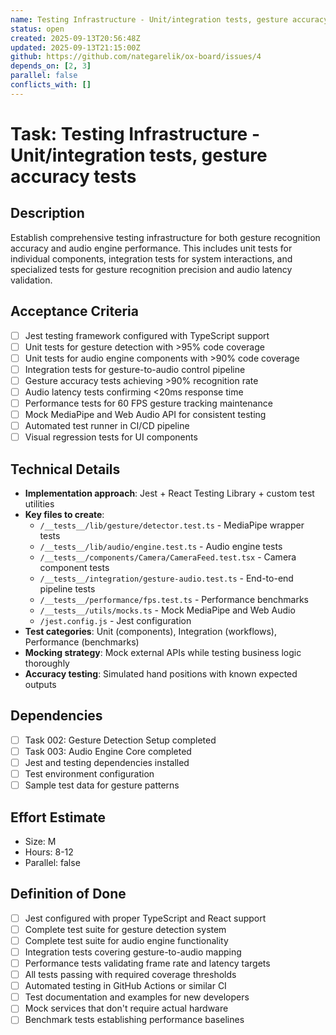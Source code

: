 ```yaml
---
name: Testing Infrastructure - Unit/integration tests, gesture accuracy tests
status: open
created: 2025-09-13T20:56:48Z
updated: 2025-09-13T21:15:00Z
github: https://github.com/nategarelik/ox-board/issues/4
depends_on: [2, 3]
parallel: false
conflicts_with: []
---
```


# Task: Testing Infrastructure - Unit/integration tests, gesture accuracy tests

## Description
Establish comprehensive testing infrastructure for both gesture recognition accuracy and audio engine performance. This includes unit tests for individual components, integration tests for system interactions, and specialized tests for gesture recognition precision and audio latency validation.

## Acceptance Criteria
- [ ] Jest testing framework configured with TypeScript support
- [ ] Unit tests for gesture detection with >95% code coverage
- [ ] Unit tests for audio engine components with >90% code coverage
- [ ] Integration tests for gesture-to-audio control pipeline
- [ ] Gesture accuracy tests achieving >90% recognition rate
- [ ] Audio latency tests confirming <20ms response time
- [ ] Performance tests for 60 FPS gesture tracking maintenance
- [ ] Mock MediaPipe and Web Audio API for consistent testing
- [ ] Automated test runner in CI/CD pipeline
- [ ] Visual regression tests for UI components

## Technical Details
- **Implementation approach**: Jest + React Testing Library + custom test utilities
- **Key files to create**:
  - `/__tests__/lib/gesture/detector.test.ts` - MediaPipe wrapper tests
  - `/__tests__/lib/audio/engine.test.ts` - Audio engine tests
  - `/__tests__/components/Camera/CameraFeed.test.tsx` - Camera component tests
  - `/__tests__/integration/gesture-audio.test.ts` - End-to-end pipeline tests
  - `/__tests__/performance/fps.test.ts` - Performance benchmarks
  - `/__tests__/utils/mocks.ts` - Mock MediaPipe and Web Audio
  - `/jest.config.js` - Jest configuration
- **Test categories**: Unit (components), Integration (workflows), Performance (benchmarks)
- **Mocking strategy**: Mock external APIs while testing business logic thoroughly
- **Accuracy testing**: Simulated hand positions with known expected outputs

## Dependencies
- [ ] Task 002: Gesture Detection Setup completed
- [ ] Task 003: Audio Engine Core completed
- [ ] Jest and testing dependencies installed
- [ ] Test environment configuration
- [ ] Sample test data for gesture patterns

## Effort Estimate
- Size: M
- Hours: 8-12
- Parallel: false

## Definition of Done
- [ ] Jest configured with proper TypeScript and React support
- [ ] Complete test suite for gesture detection system
- [ ] Complete test suite for audio engine functionality
- [ ] Integration tests covering gesture-to-audio mapping
- [ ] Performance tests validating frame rate and latency targets
- [ ] All tests passing with required coverage thresholds
- [ ] Automated testing in GitHub Actions or similar CI
- [ ] Test documentation and examples for new developers
- [ ] Mock services that don't require actual hardware
- [ ] Benchmark tests establishing performance baselines